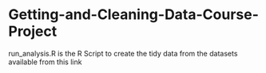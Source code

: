 # Getting-and-Cleaning-Data-Course-Project
run_analysis.R is the R Script to create the tidy data from the datasets available from this link
